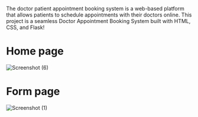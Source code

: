 The doctor patient appointment booking system is a web-based platform that allows patients to
schedule appointments with their doctors online. This project is a seamless Doctor Appointment Booking System built with HTML, CSS, and Flask!
# Home page
![Screenshot (6)](https://github.com/Prasanna1818/Doctor-appointment-booking-system/assets/104350629/153528b5-99e4-4bd0-a6c6-9521f103711c)

# Form page
![Screenshot (1)](https://github.com/Prasanna1818/Doctor-appointment-booking-system/assets/104350629/65f82962-5431-4383-be8a-681a580b2040)
